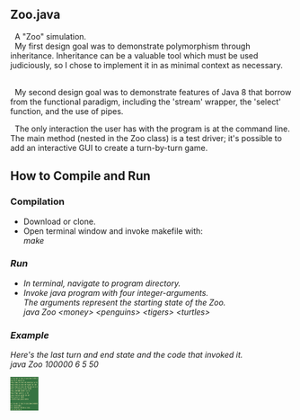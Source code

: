 ## Zoo.java

<p>
	&nbsp; A "Zoo" simulation.
	<br>
	&nbsp; My first design goal was to demonstrate polymorphism through inheritance. Inheritance can be a valuable tool which must be used judiciously, so I chose to implement it in as minimal context as necessary. 
</p>

<p>
	<br>
	&nbsp; My second design goal was to demonstrate features of Java 8 that borrow from the functional paradigm, including the 'stream' wrapper, the 'select' function, and the use of pipes. 
</p>

  <p>
 	&nbsp; The only interaction the user has with the program is at the command line. The main method (nested in the Zoo class) is a test driver; it's possible to add an interactive GUI to create a turn-by-turn game.
  </p>


## How to Compile and Run
### Compilation
<p>
	<ul>
		<li>
			Download or clone.
		</li>
		<li>
			Open terminal window and invoke makefile with:
			<br> <em> make </br>
		</li>
	</ul>
</p>

### Run
<p>
	<ul>
		<li>
			In terminal, navigate to program directory.
		</li>
		<li>
			Invoke java program with four integer-arguments.
			<br> The arguments represent the starting state of the Zoo.
			<br> <em> java Zoo &lt;money&gt; &lt;penguins&gt; &lt;tigers&gt; &lt;turtles&gt;</em>		</li>
	</ul>
</p>

### Example
<p>
Here's the last turn and end state and the code that invoked it.
<br> <em> java Zoo 100000 6 5 50</em>
</p>

<div>
	<img src="/example.png" style="width:50px;height:60px;">
</div>
  
